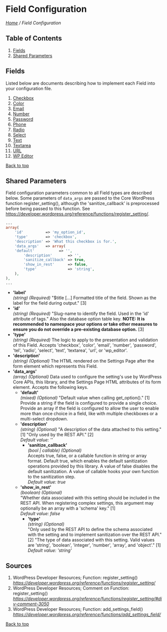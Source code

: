 # Field Configuration

*[Home](../README.md) / Field Configuration*

## Table of Contents

1. [Fields](#fields)
2. [Shared Parameters](#shared-parameters)

## Fields

Listed below are documents describing how to implement each Field into your configuration file.

1. [Checkbox](docs/fields/checkbox.md)
2. [Color](docs/fields/color.md)
3. [Email](docs/fields/email.md)
4. [Number](docs/fields/number.md)
5. [Password](docs/fields/password.md)
5. [Phone](docs/fields/phone.md)
6. [Radio](docs/fields/radio.md)
7. [Select](docs/fields/select.md)
8. [Text](docs/fields/text.md)
9. [Textarea](docs/fields/textarea.md)
10. [URL](docs/fields/url.md)
11. [WP Editor](docs/fields/wp-editor.md)

[Back to top](#field-configuration)

## Shared Parameters

Field configuration parameters common to all Field types are described below. Some parameters of `data_args` are passed to the Core WordPress function register_setting(), although the 'sanitize_callback' is preprocessed before being passed to this function. See https://developer.wordpress.org/reference/functions/register_setting/.

```php
...
array(
	'id'          => 'my_option_id',
	'type'        => 'checkbox',
	'description' => 'What this checkbox is for.',
	'data_args'   => array(
    'default'           => '',
		'description'       => '',
		'sanitize_callback' => true,
		'show_in_rest'      => false,
		'type'              => 'string',
	),
),
...
```

* __'label'__  
  *(string) (Required)* "$title [...] Formatted title of the field. Shown as the label for the field during output." [3]
* __'id'__  
  *(string) (Required)* "Slug-name to identify the field. Used in the 'id' attribute of tags." Also the database option table key. **NOTE: It is recommended to namespace your options or take other measures to ensure you do not override a pre-existing database option.** [3]
* __'type'__  
  *(string) (Required)* The logic to apply to the presentation and validation of this Field. Accepts 'checkbox', 'color', 'email', 'number', 'password', 'tel', 'radio', 'select', 'text', 'textarea', 'url', or 'wp_editor'.
* __'description'__  
  *(string) (Optional)* The HTML rendered on the Settings Page after the form element which represents this Field.
* __'data_args'__  
  *(array) (Optional)* Data used to configure the setting's use by WordPress Core APIs, this library, and the Settings Page HTML attributes of its form element. Accepts the following keys.
  * __'default'__  
      *(mixed) (Optional)* "Default value when calling get_option()." [1] Provide a string if the field is configured to provide a single choice. Provide an array if the field is configured to allow the user to enable more than once choice in a field, like with multiple checkboxes or a multi-select dropdown.  
  * __'description'__  
      *(string) (Optional)* "A description of the data attached to this setting." [1] "Only used by the REST API." [2]  
      *Default value: ''*
    * __'sanitize_callback'__  
      *(bool | callable) (Optional)*  
      Accepts true, false, or a callable function in string or array format. Default true, which enables the default sanitization operations provided by this library. A value of false disables the default sanitization. A value of callable hooks your own function to the sanitization step.  
      *Default value: true*
  * __'show_in_rest'__  
      *(boolean) (Optional)*  
      "Whether data associated with this setting should be included in the REST API. When registering complex settings, this argument may optionally be an array with a 'schema' key." [1]  
      *Default value: false*
    * __'type'__  
      *(string) (Optional)*  
      "Only used by the REST API to define the schema associated with the setting and to implement sanitization over the REST API." [2] "The type of data associated with this setting. Valid values are 'string', 'boolean', 'integer', 'number', 'array', and 'object'." [1]  
      *Default value: 'string'*

## Sources

1. WordPress Developer Resources; Function: register_setting()  
   *https://developer.wordpress.org/reference/functions/register_setting/*
2. WordPress Developer Resources; Comment on Function: register_setting()  
   *https://developer.wordpress.org/reference/functions/register_setting/#div-comment-3050*
3. WordPress Developer Resources; Function: add_settings_field()  
   *https://developer.wordpress.org/reference/functions/add_settings_field/*

[Back to top](#field-configuration)
